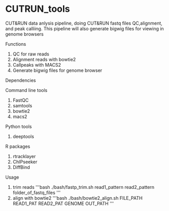 # CUTRUN_tools
CUT&RUN data anlysis pipeline, doing CUT&RUN fastq files QC,alignment, and peak calliing. This pipeline will also generate bigwig files for viewing in genome browsers


Functions
  1.  QC for raw reads
  2.  Alignment reads with bowtie2
  3.  Callpeaks with MACS2
  4.  Generate bigwig files for genome browser
  
  
 Dependencies
 
 Command line tools
  1.  FastQC
  2.  samtools
  3.  bowtie2
  4.  macs2
  
 Python tools
  1.  deeptools
 
 R packages
  1.  rtracklayer
  2.  ChIPseeker
  3.  DiffBind
 
 Usage
  1.  trim reads
'''bash
	./bash/fastp_trim.sh read1_pattern read2_pattern folder_of_fastq_files 
'''
  2.  align with bowtie2
'''bash
	./bash/bowtie2_align.sh FILE_PATH READ1_PAT READ2_PAT GENOME OUT_PATH
'''
